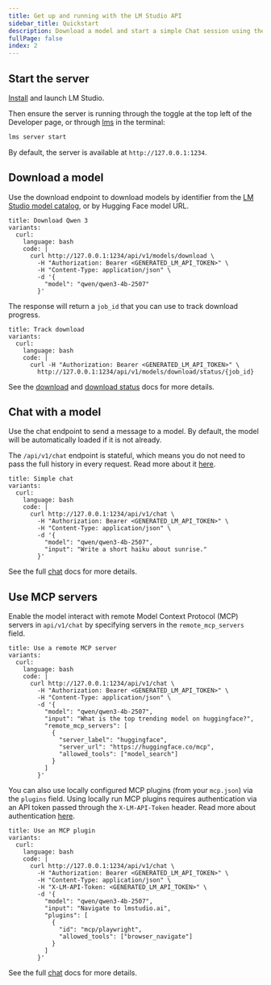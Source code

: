```yaml
---
title: Get up and running with the LM Studio API
sidebar_title: Quickstart
description: Download a model and start a simple Chat session using the REST API
fullPage: false
index: 2
---
```


## Start the server

[Install](/download) and launch LM Studio.

Then ensure the server is running through the toggle at the top left of the Developer page, or through [lms](/docs/cli) in the terminal:

```bash
lms server start
```

By default, the server is available at `http://127.0.0.1:1234`.

## Download a model

Use the download endpoint to download models by identifier from the [LM Studio model catalog](https://lmstudio.ai/models), or by Hugging Face model URL.

```lms_code_snippet
title: Download Qwen 3
variants:
  curl:
    language: bash
    code: |
      curl http://127.0.0.1:1234/api/v1/models/download \
        -H "Authorization: Bearer <GENERATED_LM_API_TOKEN>" \
        -H "Content-Type: application/json" \
        -d '{
          "model": "qwen/qwen3-4b-2507"
        }'
```

The response will return a `job_id` that you can use to track download progress. 

```lms_code_snippet
title: Track download
variants:
  curl:
    language: bash
    code: |
      curl -H "Authorization: Bearer <GENERATED_LM_API_TOKEN>" \
        http://127.0.0.1:1234/api/v1/models/download/status/{job_id}
```

See the [download](/docs/developer/rest/download) and [download status](/docs/developer/rest/download-status) docs for more details.

## Chat with a model

Use the chat endpoint to send a message to a model. By default, the model will be automatically loaded if it is not already.

The `/api/v1/chat` endpoint is stateful, which means you do not need to pass the full history in every request. Read more about it [here](/docs/developer/rest/stateful-chats).

```lms_code_snippet
title: Simple chat
variants:
  curl:
    language: bash
    code: |
      curl http://127.0.0.1:1234/api/v1/chat \
        -H "Authorization: Bearer <GENERATED_LM_API_TOKEN>" \
        -H "Content-Type: application/json" \
        -d '{
          "model": "qwen/qwen3-4b-2507",
          "input": "Write a short haiku about sunrise."
        }'
```

See the full [chat](/docs/developer/rest/chat) docs for more details.

## Use MCP servers


Enable the model interact with remote Model Context Protocol (MCP) servers in `api/v1/chat` by specifying servers in the `remote_mcp_servers` field.

```lms_code_snippet
title: Use a remote MCP server
variants:
  curl:
    language: bash
    code: |
      curl http://127.0.0.1:1234/api/v1/chat \
        -H "Authorization: Bearer <GENERATED_LM_API_TOKEN>" \
        -H "Content-Type: application/json" \
        -d '{    
          "model": "qwen/qwen3-4b-2507",
          "input": "What is the top trending model on huggingface?",
          "remote_mcp_servers": [
            {                   
              "server_label": "huggingface", 
              "server_url": "https://huggingface.co/mcp",
              "allowed_tools": ["model_search"]
            }                    
          ]
        }'
```

You can also use locally configured MCP plugins (from your `mcp.json`) via the `plugins` field. Using locally run MCP plugins requires authentication via an API token passed through the `X-LM-API-Token` header. Read more about authentication [here](/docs/developer/core/authentication).

```lms_code_snippet
title: Use an MCP plugin
variants:
  curl:
    language: bash
    code: |
      curl http://127.0.0.1:1234/api/v1/chat \
        -H "Authorization: Bearer <GENERATED_LM_API_TOKEN>" \
        -H "Content-Type: application/json" \
        -H "X-LM-API-Token: <GENERATED_LM_API_TOKEN>" \
        -d '{
          "model": "qwen/qwen3-4b-2507",
          "input": "Navigate to lmstudio.ai",
          "plugins": [
            {
              "id": "mcp/playwright",
              "allowed_tools": ["browser_navigate"]
            }
          ]
        }'
```

See the full [chat](/docs/developer/rest/chat) docs for more details.
